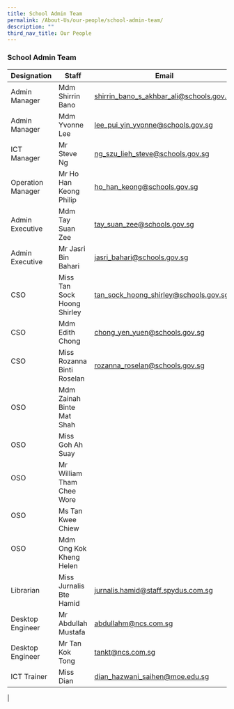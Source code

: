 ```yaml
---
title: School Admin Team
permalink: /About-Us/our-people/school-admin-team/
description: ""
third_nav_title: Our People
---
```

### School Admin Team

| Designation | Staff | Email |
|---|---|---|
| Admin Manager | Mdm Shirrin Bano | shirrin_bano_s_akhbar_ali@schools.gov.sg |
| Admin Manager | Mdm Yvonne Lee | lee_pui_yin_yvonne@schools.gov.sg |
| ICT Manager | Mr Steve Ng | ng_szu_lieh_steve@schools.gov.sg |
| Operation Manager | Mr Ho Han Keong Philip | ho_han_keong@schools.gov.sg |
| Admin Executive | Mdm Tay Suan Zee | tay_suan_zee@schools.gov.sg |
| Admin Executive | Mr Jasri Bin Bahari | jasri_bahari@schools.gov.sg |
| CSO | Miss Tan Sock Hoong Shirley | tan_sock_hoong_shirley@schools.gov.sg |
| CSO | Mdm Edith Chong | chong_yen_yuen@schools.gov.sg |
|  CSO<br><br> | Miss Rozanna Binti Roselan  | rozanna_roselan@schools.gov.sg |
| OSO | Mdm Zainah Binte Mat Shah |  |
| OSO | Miss Goh Ah Suay |   |
|  OSO<br><br> | Mr William Tham Chee Wore |   |
| OSO<br><br> | Ms Tan Kwee Chiew |   |
| OSO<br><br> | Mdm Ong Kok Kheng Helen |   |
| Librarian | Miss Jurnalis Bte Hamid | jurnalis.hamid@staff.spydus.com.sg |
| Desktop Engineer | Mr Abdullah Mustafa | abdullahm@ncs.com.sg |
| Desktop Engineer | Mr Tan Kok Tong | tankt@ncs.com.sg  |
| ICT Trainer | Miss Dian | dian_hazwani_saihen@moe.edu.sg |
|
